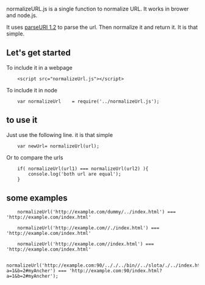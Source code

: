 normalizeURL.js is a single function to normalize URL.
It works in brower and node.js.

It uses
[parseURI 1.2](http://blog.stevenlevithan.com/archives/parseuri)
to parse the url. Then normalize it and return it. It is that simple.

## Let's get started

To include it in a webpage

```
    <script src="normalizeUrl.js"></script>
```

To include it in node

```
    var normalizeUrl	= require('../normalizeUrl.js');
```

## to use it

Just use the following line. it is that simple

```
    var newUrl= normalizeUrl(url);
```

Or to compare the urls

```
    if( normalizeUrl(url1) === normalizeUrl(url2) ){
        console.log('both url are equal');
    }
```

## some examples


```
    normalizeUrl('http://example.com/dummy/../index.html') === 'http://example.com/index.html'
```

```
    normalizeUrl('http://example.com//./index.html') === 'http://example.com/index.html'
```

```
    normalizeUrl('http://example.com//index.html') === 'http://example.com/index.html'
```

```
    normalizeUrl('http://example.com:90/.././../bin//../slota/./../index.html?a=1&b=2#myAncher') === 'http://example.com:90/index.html?a=1&b=2#myAncher');
```
